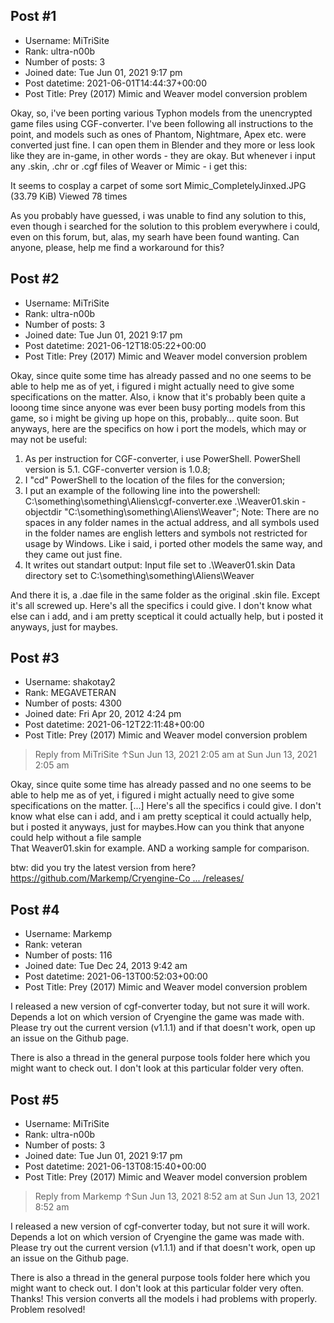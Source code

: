 ## Post #1
- Username: MiTriSite
- Rank: ultra-n00b
- Number of posts: 3
- Joined date: Tue Jun 01, 2021 9:17 pm
- Post datetime: 2021-06-01T14:44:37+00:00
- Post Title: Prey (2017) Mimic and Weaver model conversion problem

Okay, so, i've been porting various Typhon models from the unencrypted game files using CGF-converter. I've been following all instructions to the point, and models such as ones of Phantom, Nightmare, Apex etc. were converted just fine. I can open them in Blender and they more or less look like they are in-game, in other words - they are okay. But whenever i input any .skin, .chr or .cgf files of Weaver or Mimic - i get this: 


It seems to cosplay a carpet of some sort Mimic_CompletelyJinxed.JPG (33.79 KiB) Viewed 78 times


As you probably have guessed, i was unable to find any solution to this, even though i searched for the solution to this problem everywhere i could, even on this forum, but, alas, my searh have been found wanting.
Can anyone, please, help me find a workaround for this?
## Post #2
- Username: MiTriSite
- Rank: ultra-n00b
- Number of posts: 3
- Joined date: Tue Jun 01, 2021 9:17 pm
- Post datetime: 2021-06-12T18:05:22+00:00
- Post Title: Prey (2017) Mimic and Weaver model conversion problem

Okay, since quite some time has already passed and no one seems to be able to help me as of yet, i figured i might actually need to give some specifications on the matter.
Also, i know that it's probably been quite a looong time since anyone was ever been busy porting models from this game, so i might be giving up hope on this, probably... quite soon.
But anyways, here are the specifics on how i port the models, which may or may not be useful:
1) As per instruction for CGF-converter, i use PowerShell. PowerShell version is 5.1. CGF-converter version is 1.0.8;
2) I "cd" PowerShell to the location of the files for the conversion;
3) I put an example of the following line into the powershell: C:\something\something\Aliens\cgf-converter.exe .\Weaver01.skin -objectdir "C:\something\something\Aliens\Weaver";
Note: There are no spaces in any folder names in the actual address, and all symbols used in the folder names are english letters and symbols not restricted for usage by Windows. Like i said, i ported other models the same way, and they came out just fine.
4) It writes out standart output: 
Input file set to .\Weaver01.skin
Data directory set to C:\something\something\Aliens\Weaver

And there it is, a .dae file in the same folder as the original .skin file.
Except it's all screwed up.
Here's all the specifics i could give. I don't know what else can i add, and i am pretty sceptical it could actually help, but i posted it anyways, just for maybes.
## Post #3
- Username: shakotay2
- Rank: MEGAVETERAN
- Number of posts: 4300
- Joined date: Fri Apr 20, 2012 4:24 pm
- Post datetime: 2021-06-12T22:11:48+00:00
- Post Title: Prey (2017) Mimic and Weaver model conversion problem

> Reply from MiTriSite ↑Sun Jun 13, 2021 2:05 am at Sun Jun 13, 2021 2:05 am
>
> 
Okay, since quite some time has already passed and no one seems to be able to help me as of yet, i figured i might actually need to give some specifications on the matter.
[...]
Here's all the specifics i could give. I don't know what else can i add, and i am pretty sceptical it could actually help, but i posted it anyways, just for maybes.How can you think that anyone could help without a file sample  
That Weaver01.skin for example. AND a working sample for comparison.

btw: did you try the latest version from here?
[https://github.com/Markemp/Cryengine-Co ... /releases/](https://github.com/Markemp/Cryengine-Converter/releases/)
## Post #4
- Username: Markemp
- Rank: veteran
- Number of posts: 116
- Joined date: Tue Dec 24, 2013 9:42 am
- Post datetime: 2021-06-13T00:52:03+00:00
- Post Title: Prey (2017) Mimic and Weaver model conversion problem

I released a new version of cgf-converter today, but not sure it will work.  Depends a lot on which version of Cryengine the game was made with.  Please try out the current version (v1.1.1) and if that doesn't work, open up an issue on the Github page.

There is also a thread in the general purpose tools folder here which you might want to check out.  I don't look at this particular folder very often.
## Post #5
- Username: MiTriSite
- Rank: ultra-n00b
- Number of posts: 3
- Joined date: Tue Jun 01, 2021 9:17 pm
- Post datetime: 2021-06-13T08:15:40+00:00
- Post Title: Prey (2017) Mimic and Weaver model conversion problem

> Reply from Markemp ↑Sun Jun 13, 2021 8:52 am at Sun Jun 13, 2021 8:52 am
>
> 
I released a new version of cgf-converter today, but not sure it will work.  Depends a lot on which version of Cryengine the game was made with.  Please try out the current version (v1.1.1) and if that doesn't work, open up an issue on the Github page.

There is also a thread in the general purpose tools folder here which you might want to check out.  I don't look at this particular folder very often.
Thanks! This version converts all the models i had problems with properly. Problem resolved!
